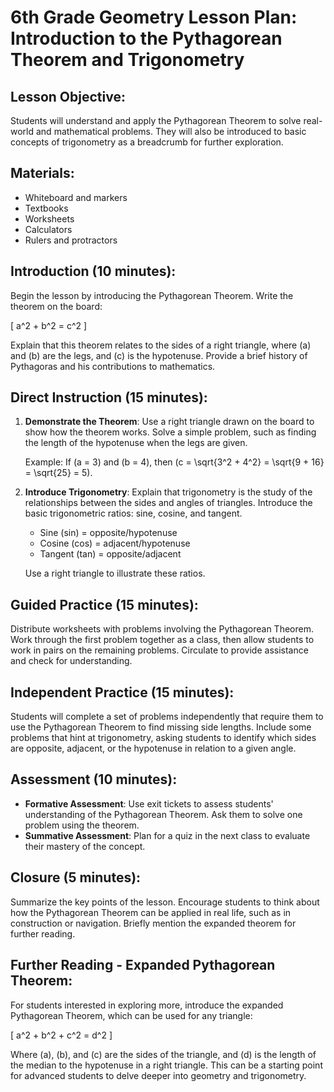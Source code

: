 # 6th Grade Geometry Lesson Plan: Introduction to the Pythagorean Theorem and Trigonometry

## Lesson Objective:
Students will understand and apply the Pythagorean Theorem to solve real-world and mathematical problems. They will also be introduced to basic concepts of trigonometry as a breadcrumb for further exploration.

## Materials:
- Whiteboard and markers
- Textbooks
- Worksheets
- Calculators
- Rulers and protractors

## Introduction (10 minutes):
Begin the lesson by introducing the Pythagorean Theorem. Write the theorem on the board:

\[ a^2 + b^2 = c^2 \]

Explain that this theorem relates to the sides of a right triangle, where \(a\) and \(b\) are the legs, and \(c\) is the hypotenuse. Provide a brief history of Pythagoras and his contributions to mathematics.

## Direct Instruction (15 minutes):
1. **Demonstrate the Theorem**: Use a right triangle drawn on the board to show how the theorem works. Solve a simple problem, such as finding the length of the hypotenuse when the legs are given.

   Example: If \(a = 3\) and \(b = 4\), then \(c = \sqrt{3^2 + 4^2} = \sqrt{9 + 16} = \sqrt{25} = 5\).

2. **Introduce Trigonometry**: Explain that trigonometry is the study of the relationships between the sides and angles of triangles. Introduce the basic trigonometric ratios: sine, cosine, and tangent.

   - Sine (sin) = opposite/hypotenuse
   - Cosine (cos) = adjacent/hypotenuse
   - Tangent (tan) = opposite/adjacent

   Use a right triangle to illustrate these ratios.

## Guided Practice (15 minutes):
Distribute worksheets with problems involving the Pythagorean Theorem. Work through the first problem together as a class, then allow students to work in pairs on the remaining problems. Circulate to provide assistance and check for understanding.

## Independent Practice (15 minutes):
Students will complete a set of problems independently that require them to use the Pythagorean Theorem to find missing side lengths. Include some problems that hint at trigonometry, asking students to identify which sides are opposite, adjacent, or the hypotenuse in relation to a given angle.

## Assessment (10 minutes):
- **Formative Assessment**: Use exit tickets to assess students' understanding of the Pythagorean Theorem. Ask them to solve one problem using the theorem.
- **Summative Assessment**: Plan for a quiz in the next class to evaluate their mastery of the concept.

## Closure (5 minutes):
Summarize the key points of the lesson. Encourage students to think about how the Pythagorean Theorem can be applied in real life, such as in construction or navigation. Briefly mention the expanded theorem for further reading.

## Further Reading - Expanded Pythagorean Theorem:
For students interested in exploring more, introduce the expanded Pythagorean Theorem, which can be used for any triangle:

\[ a^2 + b^2 + c^2 = d^2 \]

Where \(a\), \(b\), and \(c\) are the sides of the triangle, and \(d\) is the length of the median to the hypotenuse in a right triangle. This can be a starting point for advanced students to delve deeper into geometry and trigonometry.

